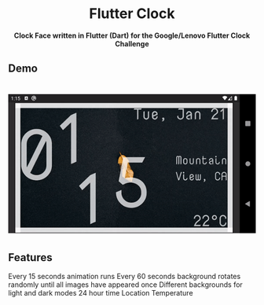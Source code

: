 <h1 align="center">
    Flutter Clock
</h1>

<p align="center">
    <strong>Clock Face written in Flutter (Dart) for the Google/Lenovo Flutter Clock Challenge</strong>
</p>

## Demo
<h1 align="center">
    <img src="https://github.com/chandlerlucius/flutter-clock/blob/master/flutter-clock.gif" alt="Demo" />
</h1>

## Features
Every 15 seconds animation runs 
Every 60 seconds background rotates randomly until all images have appeared once 
Different backgrounds for light and dark modes 
24 hour time 
Location 
Temperature 
